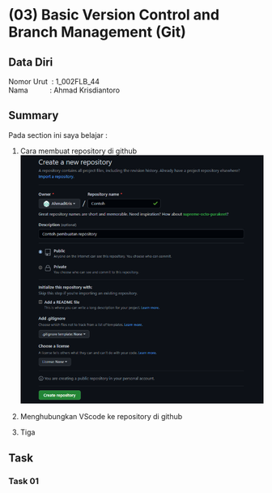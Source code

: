 # (03) Basic Version Control and Branch Management (Git)

## Data Diri
Nomor Urut &nbsp;: 1_002FLB_44 <br>
Nama &emsp;&emsp;&ensp;&nbsp;: Ahmad Krisdiantoro

## Summary
Pada section ini saya belajar : 
1. Cara membuat repository di github
![Create Repository](screenshots/sum1.png)
2. Menghubungkan VScode ke repository di github 

3. Tiga

## Task 
### Task 01
